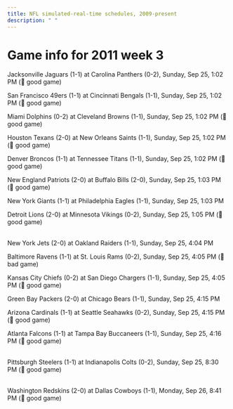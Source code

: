 ```yaml
---
title: NFL simulated-real-time schedules, 2009-present
description: " "
---
```


# Game info for 2011 week 3

Jacksonville Jaguars (1-1) at Carolina Panthers (0-2), Sunday, Sep 25, 1:02 PM (:football: good game)

San Francisco 49ers (1-1) at Cincinnati Bengals (1-1), Sunday, Sep 25, 1:02 PM (:football: good game)

Miami Dolphins (0-2) at Cleveland Browns (1-1), Sunday, Sep 25, 1:02 PM (:football: good game)

Houston Texans (2-0) at New Orleans Saints (1-1), Sunday, Sep 25, 1:02 PM (:football: good game)

Denver Broncos (1-1) at Tennessee Titans (1-1), Sunday, Sep 25, 1:02 PM (:football: good game)

New England Patriots (2-0) at Buffalo Bills (2-0), Sunday, Sep 25, 1:03 PM (:football: good game)

New York Giants (1-1) at Philadelphia Eagles (1-1), Sunday, Sep 25, 1:03 PM

Detroit Lions (2-0) at Minnesota Vikings (0-2), Sunday, Sep 25, 1:05 PM (:football: good game)

<br/>New York Jets (2-0) at Oakland Raiders (1-1), Sunday, Sep 25, 4:04 PM

Baltimore Ravens (1-1) at St. Louis Rams (0-2), Sunday, Sep 25, 4:05 PM (:red_circle: bad game)

Kansas City Chiefs (0-2) at San Diego Chargers (1-1), Sunday, Sep 25, 4:05 PM (:football: good game)

Green Bay Packers (2-0) at Chicago Bears (1-1), Sunday, Sep 25, 4:15 PM

Arizona Cardinals (1-1) at Seattle Seahawks (0-2), Sunday, Sep 25, 4:15 PM (:football: good game)

Atlanta Falcons (1-1) at Tampa Bay Buccaneers (1-1), Sunday, Sep 25, 4:16 PM (:football: good game)

<br/>Pittsburgh Steelers (1-1) at Indianapolis Colts (0-2), Sunday, Sep 25, 8:30 PM (:football: good game)

<br/>Washington Redskins (2-0) at Dallas Cowboys (1-1), Monday, Sep 26, 8:41 PM (:football: good game)

